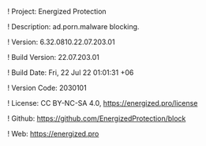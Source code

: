 ! Project: Energized Protection

! Description: ad.porn.malware blocking.

! Version: 6.32.0810.22.07.203.01

! Build Version: 22.07.203.01

! Build Date: Fri, 22 Jul 22 01:01:31 +06

! Version Code: 2030101

! License: CC BY-NC-SA 4.0, https://energized.pro/license

! Github: https://github.com/EnergizedProtection/block

! Web: https://energized.pro
